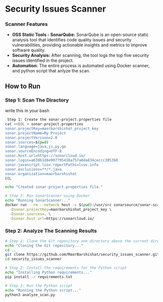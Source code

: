 # Security Issues Scanner

### Scanner Features
- **OSS Static Tools - SonarQube:** SonarQube is an open-source static analysis tool that identifies code quality issues and security vulnerabilities, providing actionable insights and metrics to improve software quality.
- **Security Analysis:** After scanning, the tool logs the top five security issues identified in the project.
- **Automation:** The entire process is automated using Docker scanner, and python script that anlyze the scan.

## How to Run

### Step 1: Scan The Diractory

write this in your bash
```bash
 Step 1: Create the sonar-project.properties file
cat <<EOL > sonar-project.properties
sonar.projectKey=maorbarshishat_project_key
sonar.projectName=My Project
sonar.projectVersion=2.0
sonar.sources=$(pwd)
sonar.language=java,js,py,go
sonar.sourceEncoding=UTF-8
sonar.host.url=https://sonarcloud.io/
sonar.login=a638b1d8e907795410a757a0da834ceccc3053b0
sonar.javascript.lcov.reportPaths=lcov.info
sonar.exclusions=**/*.java
sonar.organization=maorbarshishat
EOL

echo "Created sonar-project.properties file."

# Step 2: Run SonarScanner using Docker
echo "Running SonarScanner..."
docker run --rm --network host -v $(pwd):/usr/src sonarsource/sonar-scanner-cli \
  -Dsonar.projectKey=maorbarshishat_project_key \
  -Dsonar.sources=. \
  -Dsonar.host.url=https://sonarcloud.io/
```


### Step 2: Analyze The Scanning Results
```bash
# Step 1: Clone the Git repository one directory above the current directory
echo "Cloning the Git repository..."
cd ..
git clone https://github.com/MaorBarshishat/security_issues_scanner.git
cd security_issues_scanner

# Step 2: Install the requirements for the Python script
echo "Installing Python requirements..."
pip install -r requirements.txt

# Step 3: Run the Python script
echo "Running the Python script..."
python3 analyze_scan.py
```

